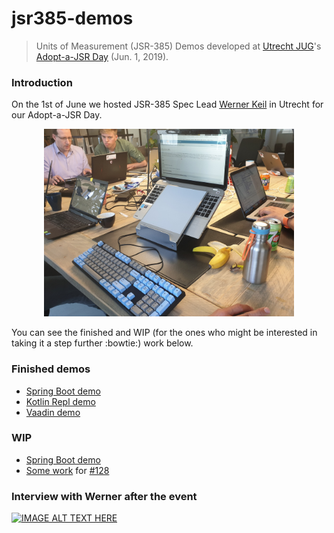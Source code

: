 jsr385-demos
============

> Units of Measurement (JSR-385) Demos developed at [Utrecht JUG](https://www.meetup.com/Utrecht-Java-User-Group/)'s [Adopt-a-JSR Day](https://www.meetup.com/Utrecht-Java-User-Group/events/261238917/) (Jun. 1, 2019).

### Introduction
On the 1st of June we hosted JSR-385 Spec Lead [Werner Keil](https://github.com/keilw) in Utrecht for our Adopt-a-JSR Day.

<p align="center">
<img src="_img/adopt-jsr385-day-utrecht.jpg" width="400px" />
</p>

You can see the finished and WIP (for the ones who might be interested in taking it a step further :bowtie:) work below.

### Finished demos
- [Spring Boot demo](spring-boot)
- [Kotlin Repl demo](repl)
- [Vaadin demo](vaadin)

### WIP
- [Spring Boot demo](https://github.com/utrechtjug/adopt-jsr-385-day/tree/master/spring-boot-demo)
- [Some work](https://github.com/mthoolen/indriya/commits/master) for [#128](https://github.com/unitsofmeasurement/indriya/issues/128)


### Interview with Werner after the event
[![IMAGE ALT TEXT HERE](https://img.youtube.com/vi/kEMZmoMXYbY/0.jpg)](https://www.youtube.com/watch?v=kEMZmoMXYbY)
